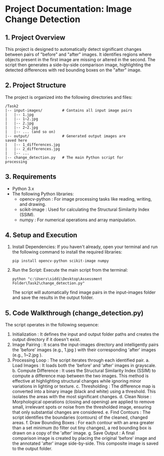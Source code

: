 
# Project Documentation: Image Change Detection
## 1. Project Overview
This project is designed to automatically detect significant changes between pairs of "before" and "after" images. It identifies regions where objects present in the first image are missing or altered in the second. The script then generates a side-by-side comparison image, highlighting the detected differences with red bounding boxes on the "after" image.

## 2. Project Structure
The project is organized into the following directories and files:

```
/Task2
|-- input-images/         # Contains all input image pairs
|   |-- 1.jpg
|   |-- 1~2.jpg
|   |-- 2.jpg
|   |-- 2~2.jpg
|   |-- ... (and so on)
|-- output/               # Generated output images are 
saved here
|   |-- 1_differences.jpg
|   |-- 2_differences.jpg
|   |-- ...
|-- change_detection.py   # The main Python script for 
processing
```
## 3. Requirements
- Python 3.x
- The following Python libraries:
  - opencv-python : For image processing tasks like reading, writing, and drawing.
  - scikit-image : Used for calculating the Structural Similarity Index (SSIM).
  - numpy : For numerical operations and array manipulation.
## 4. Setup and Execution
1. Install Dependencies: If you haven't already, open your terminal and run the following command to install the required libraries:
   
   ```
   pip install opencv-python scikit-image numpy
   ```
2. Run the Script: Execute the main script from the terminal:
   
   ```
   python "c:\Users\siddi\Desktop\Assessment 
   Folder\Task2\change_detection.py"
   ```
   The script will automatically find image pairs in the input-images folder and save the results in the output folder.
## 5. Code Walkthrough (change_detection.py)
The script operates in the following sequence:

1. Initialization : It defines the input and output folder paths and creates the output directory if it doesn't exist.
2. Image Pairing : It scans the input-images directory and intelligently pairs the 'before' images (e.g., 1.jpg ) with their corresponding 'after' images (e.g., 1~2.jpg ).
3. Processing Loop : The script iterates through each identified pair.
   a. Load Images : It loads both the 'before' and 'after' images in grayscale.
   b. Compute Difference : It uses the Structural Similarity Index (SSIM) to compute a difference map between the two images. This method is effective at highlighting structural changes while ignoring minor variations in lighting or texture.
   c. Thresholding : The difference map is converted into a binary image (black and white) using a threshold. This isolates the areas with the most significant changes.
   d. Clean Noise : Morphological operations (closing and opening) are applied to remove small, irrelevant spots or noise from the thresholded image, ensuring that only substantial changes are considered.
   e. Find Contours : The script identifies the boundaries (contours) of the cleaned, changed areas.
   f. Draw Bounding Boxes : For each contour with an area greater than a set minimum (to filter out tiny changes), a red bounding box is drawn on a copy of the 'after' image.
   g. Save Output : A final comparison image is created by placing the original 'before' image and the annotated 'after' image side-by-side. This composite image is saved to the output folder.
